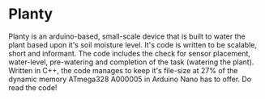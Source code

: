 # Planty

Planty is an arduino-based, small-scale device that is built to water the plant based upon it's soil moisture level. It's code is written to be scalable, short and informant. The code includes the check for sensor placement, water-level, pre-watering and completion of the task (watering the plant). Written in C++, the code manages to keep it's file-size at 27% of the dynamic memory ATmega328 A000005 in Arduino Nano has to offer. Do read the code!
